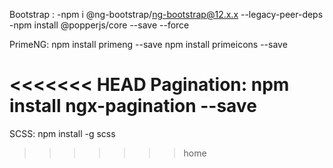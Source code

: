 Bootstrap : 
-npm i @ng-bootstrap/ng-bootstrap@12.x.x --legacy-peer-deps
-npm install @popperjs/core --save --force

PrimeNG:
npm install primeng --save
npm install primeicons --save

<<<<<<< HEAD
Pagination:
npm install ngx-pagination --save
=======
SCSS:
npm install -g scss
>>>>>>> home
